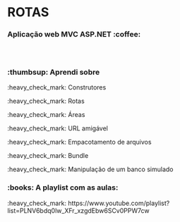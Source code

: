 <h1> ROTAS </h1>
<h3> Aplicação web MVC ASP.NET :coffee: <h3> <br>

  <h3>:thumbsup: Aprendi sobre </h3> 
  <p>:heavy_check_mark: Construtores </p>
  <p>:heavy_check_mark: Rotas </p>
  <p>:heavy_check_mark: Áreas </p>
  <p>:heavy_check_mark: URL amigável </p>
  <p>:heavy_check_mark: Empacotamento de arquivos </p>
  <p>:heavy_check_mark: Bundle</p>
  <p>:heavy_check_mark: Manipulação de um banco simulado </p>
  
  <h3> :books: A playlist com as aulas: </h3>
  <p>:heavy_check_mark: https://www.youtube.com/playlist?list=PLNV6bdq0lw_XFr_xzgdEbw6SCv0PPW7cw </p>
